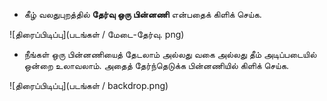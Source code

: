 + கீழ் வலதுபுறத்தில் **தேர்வு ஒரு பின்னணி** என்பதைக் கிளிக் செய்க.

![திரைப்பிடிப்பு](படங்கள் / மேடை-தேர்வு. png)

+ நீங்கள் ஒரு பின்னணியைத் தேடலாம் அல்லது வகை அல்லது தீம் அடிப்படையில் ஒன்றை உலாவலாம். அதைத் தேர்ந்தெடுக்க பின்னணியில் கிளிக் செய்க.

![திரைப்பிடிப்பு](படங்கள் / backdrop.png)